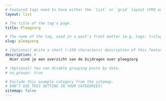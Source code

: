 ```yaml
---
# Featured tags need to have either the `list` or `grid` layout (PRO only).
layout: list

# The title of the tag's page.
title: Pleegzorg

# The name of the tag, used in a post's front matter (e.g. tags: [<slug>]).
slug: pleegzorg

# (Optional) Write a short (~150 characters) description of this featured tag.
description: >
  Hier vind je een overzicht van de bijdragen over pleegzorg

# (Optional) You can disable grouping posts by date.
# no_groups: true

# Exclude this example category from the sitemap.
# DON'T USE THIS SETTING IN YOUR CATEGORIES!
sitemap: false
---
```

